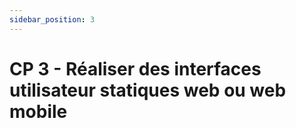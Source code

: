 ```yaml
---
sidebar_position: 3
---
```


# CP 3 - Réaliser des interfaces utilisateur statiques web ou web mobile
